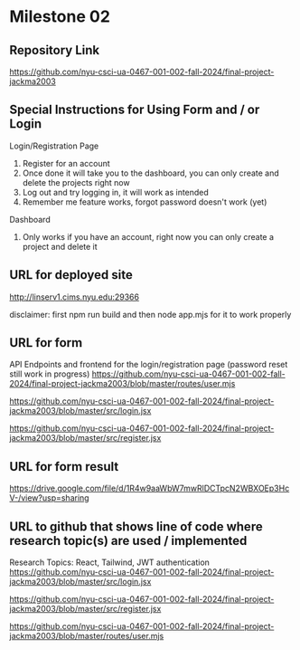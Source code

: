 Milestone 02
===

Repository Link
---
https://github.com/nyu-csci-ua-0467-001-002-fall-2024/final-project-jackma2003

Special Instructions for Using Form and / or Login
---
Login/Registration Page
1. Register for an account 
2. Once done it will take you to the dashboard, you can only create and delete the projects right now
3. Log out and try logging in, it will work as intended
4. Remember me feature works, forgot password doesn't work (yet) 

Dashboard
1. Only works if you have an account, right now you can only create a project and delete it

URL for deployed site 
---
http://linserv1.cims.nyu.edu:29366

disclaimer: first npm run build and then node app.mjs for it to work properly

URL for form 
---
API Endpoints and frontend for the login/registration page (password reset still work in progress)
https://github.com/nyu-csci-ua-0467-001-002-fall-2024/final-project-jackma2003/blob/master/routes/user.mjs

https://github.com/nyu-csci-ua-0467-001-002-fall-2024/final-project-jackma2003/blob/master/src/login.jsx

https://github.com/nyu-csci-ua-0467-001-002-fall-2024/final-project-jackma2003/blob/master/src/register.jsx

URL for form result
---
https://drive.google.com/file/d/1R4w9aaWbW7mwRlDCTpcN2WBXOEp3HcV-/view?usp=sharing

URL to github that shows line of code where research topic(s) are used / implemented
--- 
Research Topics: React, Tailwind, JWT authentication
https://github.com/nyu-csci-ua-0467-001-002-fall-2024/final-project-jackma2003/blob/master/src/login.jsx

https://github.com/nyu-csci-ua-0467-001-002-fall-2024/final-project-jackma2003/blob/master/src/register.jsx

https://github.com/nyu-csci-ua-0467-001-002-fall-2024/final-project-jackma2003/blob/master/routes/user.mjs
